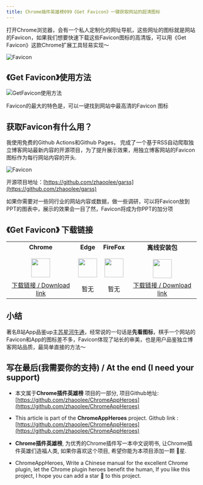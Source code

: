 ```yaml
---
title: Chrome插件英雄榜099《Get Favicon》一键获取网站的超清图标
---
```




打开Chrome浏览器，会有一个私人定制化的网址导航，这些网址的图标就是网站的Favicon，如果我们想要快速下载这些Favicon图标的高清版，可以用《Get Favicon》这款Chrome扩展工具轻易实现～



![Favicon](https://cdn.fangyuanxiaozhan.com/assets/1616463260603HAtek8Cp.png)



##  《Get Favicon》使用方法

![GetFavicon使用方法](https://cdn.fangyuanxiaozhan.com/assets/1616406383461cGX5ryxF.gif)



Favicon的最大的特色是，可以一键找到网站中最高清的Favicon 图标





## 获取Favicon有什么用？

我使用免费的Github Actions和Github Pages， 完成了一个基于RSS自动爬取独立博客网站最新内容的开源项目，为了提升展示效果，用独立博客网站的Favicon图标作为每行网站内容的开头.



![Favicon](https://cdn.fangyuanxiaozhan.com/assets/16164626718178R3XpbfR.png)



开源项目地址：[https://github.com/zhaoolee/garss](https://github.com/zhaoolee/garss)



如果你需要对一些同行业的网站内容或数据，做一些调研，可以将Favicon放到PPT的图表中，展示的效果会一目了然，Favicon将成为你PPT的加分项



## 《Get Favicon》 下载链接

<table style="table-layout: fixed;">
<tbody>
<tr>
<td><div style="text-align: center;"><div style="font-weight: bold">Chrome</div><br/><div><img  style="width:50px; height:auto;" src="https://www.v2fy.com/asset/0i/ChromeAppHeroes/page/001_markdown_here.assets/chromeappheroes-chrome-icon.png"/></div></div></td>
<td><div style="text-align: center;" ><div style="font-weight: bold">Edge</div><br/><div><img style="width:50px; height:auto;" src="https://www.v2fy.com/asset/0i/ChromeAppHeroes/page/001_markdown_here.assets/chromeappheroes-edge-icon.png"/></div></div></td>
<td><div style="text-align: center;" ><div style="font-weight: bold">FireFox</div><br/><div><img  style="width:50px; height:auto;" src="https://www.v2fy.com/asset/0i/ChromeAppHeroes/page/001_markdown_here.assets/chromeappheroes-firefox-icon.png"/></div></div></td>
<td><div style="text-align: center;" ><div style="font-weight: bold">离线安装包</div><br/><div><img  style="width:50px; height:auto;" src="https://www.v2fy.com/asset/0i/ChromeAppHeroes/page/001_markdown_here.assets/chromeappheroes-github-download.png"/></div></div></td>
</tr>
<tr>
<td>
<div style="text-align: center;">
<a  href="https://chrome.google.com/webstore/detail/get-favicon/gpipahagclehninhhjkhbkliinfofnhe">下载链接 / Download link</a>
</div>
</td>
<td>
<div style="text-align: center;">
暂无
</div>
</td>
<td>
<div style="text-align: center;">
暂无
</div>
</td>
<td>
<div style="text-align: center;"><a  href="https://cdn.jsdelivr.net/gh/zhaoolee/ChromeAppHeroes/backup/099-get-favicon.zip">下载链接 / Download link</a></div>
</td>
</tr>
</tbody>
</table>


## 小结


著名B站App品鉴up主[苏星河牛通](https://space.bilibili.com/598464467/)，经常说的一句话是**先看图标**，棋手一个网站的Favicon和App的图标差不多，Favicon体现了站长的审美，也是用户品鉴独立博客网站品质，最简单直接的方法～




## 写在最后(我需要你的支持) / At the end (I need your support)

- 本文属于**Chrome插件英雄榜** 项目的一部分, 项目Github地址: [https://github.com/zhaoolee/ChromeAppHeroes](https://github.com/zhaoolee/ChromeAppHeroes)


- This article is part of the **ChromeAppHeroes** project. Github link : [https://github.com/zhaoolee/ChromeAppHeroes](https://github.com/zhaoolee/ChromeAppHeroes) 

- **Chrome插件英雄榜**, 为优秀的Chrome插件写一本中文说明书, 让Chrome插件英雄们造福人类, 如果你喜欢这个项目, 希望你能为本项目添加一颗 🌟星.

- ChromeAppHeroes, Write a Chinese manual for the excellent Chrome plugin, let the Chrome plugin heroes benefit the human, If you like this project, I hope you can add a star 🌟 to this project.

